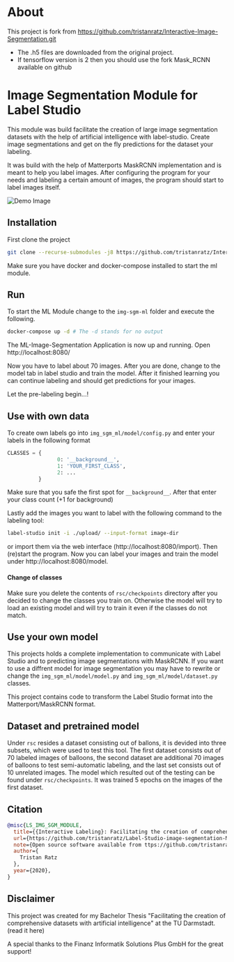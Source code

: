 # About 
This project is fork from https://github.com/tristanratz/Interactive-Image-Segmentation.git
- The .h5 files are downloaded from the original project.
- If tensorflow version is 2 then you should use the fork Mask_RCNN available on github

# Image Segmentation Module for Label Studio

This module was build facilitate the creation of large image segmentation datasets with the help of artificial intelligence with label-studio.
Create image segmentations and get on the fly predictions for the dataset your labeling.

It was build with the help of Matterports MaskRCNN implementation and is meant to help you label images.
After configuring the program for your needs and labeling a certain amount of images, the program should start to label images itself.

![Demo Image](https://github.com/tristanratz/Label-Studio-image-segmentation-ML-Module/blob/main/rsc/user_interface.png?raw=true)

## Installation

First clone the project

```bash
git clone --recurse-submodules -j8 https://github.com/tristanratz/Interactive-Image-Segmentation.git
```

Make sure you have docker and docker-compose installed to start the ml module.

## Run

To start the ML Module change to the ```img-sgm-ml``` folder and execute the following.
```bash
docker-compose up -d # The -d stands for no output
```
The ML-Image-Segmentation Application is now up and running. Open http://localhost:8080/

Now you have to label about 70 images. After you are done, change to the model tab in label studio and train the model.
After it finished learning you can continue labeling and should get predictions for your images.

Let the pre-labeling begin...!

## Use with own data

To create own labels go into ```img_sgm_ml/model/config.py``` and enter your labels in the following format

```python
CLASSES = {
                0: '__background__',
                1: 'YOUR_FIRST_CLASS',
                2: ...
          }       
```
Make sure that you safe the first spot for ```__background__```.
After that enter your class count (+1 for background)

Lastly add the images you want to label with the following command to the labeling tool:

```bash
label-studio init -i ./upload/ --input-format image-dir
```

or import them via the web interface (http://localhost:8080/import). Then (re)start the program.
Now you can label your images and train the model under http://localhost:8080/model.

#### Change of classes

Make sure you delete the contents of ```rsc/checkpoints``` directory after you decided to change the classes you train on. 
Otherwise the model will try to load an existing model and will try to train it even if the classes do not match.

## Use your own model

This projects holds a complete implementation to communicate with Label Studio and to predicting image segmentations with MaskRCNN.
If you want to use a diffrent model for image segmentation you may have to rewrite or change the ```img_sgm_ml/model/model.py``` and
```img_sgm_ml/model/dataset.py``` classes. 

This project contains code to transform the Label Studio format into the Matterport/MaskRCNN format.

## Dataset and pretrained model

Under ```rsc``` resides a dataset consisting out of ballons, it is devided into three subsets, which were used to test this tool.
The first dataset consists out of 70 labeled images of balloons, the second dataset are additional 70 images of balloons to test semi-automatic labeling, and the last set consists out of 10 unrelated images.
The model which resulted out of the testing can be found under ```rsc/checkpoints```.
It was trained 5 epochs on the images of the first dataset.

## Citation
```bibtex
@misc{LS_IMG_SGM_MODULE,
  title={{Interactive Labeling}: Facilitating the creation of comprehensive datasets with artificial intelligence},
  url={https://github.com/tristanratz/Label-Studio-image-segmentation-ML-Module},
  note={Open source software available from ttps://github.com/tristanratz/Label-Studio-image-segmentation-ML-Module},
  author={
    Tristan Ratz
  },
  year={2020},
}
```

## Disclaimer

This project was created for my Bachelor Thesis "Facilitating the creation of comprehensive datasets with
artificial intelligence" at the TU Darmstadt. (read it here)

A special thanks to the Finanz Informatik Solutions Plus GmbH for the great support!
